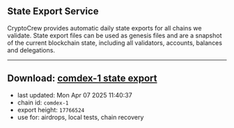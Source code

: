 ## State Export Service
CryptoCrew provides automatic daily state exports for all chains we validate. State export files can be used as genesis files and are a snapshot of the current blockchain state, including all validators, accounts, balances and delegations.

---
**Download: [comdex-1 state export](https://dl-eu2.ccvalidators.com/SERVICE/comdex/comdex-1_export_17766524.json)**
---

- last updated: Mon Apr 07 2025 11:40:37
- chain id: `comdex-1`
- export height: `17766524`
- use for: airdrops, local tests, chain recovery
